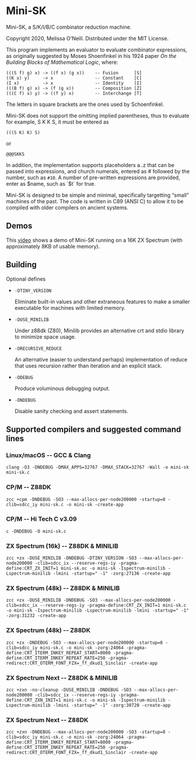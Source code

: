 # Mini-SK

Mini-SK, a S/K/I/B/C combinator reduction machine.

Copyright 2020, Melissa O'Neill.  Distributed under the MIT License.

This program implements an evaluator to evaluate combinator expressions, as
originally suggested by Moses Shoenfinkel in his 1924 paper _On the
Building Blocks of Mathematical Logic_, where:

```
(((S f) g) x) -> ((f x) (g x))    -- Fusion      [S]
((K x) y)     -> x                -- Constant    [C]
(I x)         -> x                -- Identity    [I]
(((B f) g) x) -> (f (g x))        -- Composition [Z] 
(((C f) x) y) -> ((f y) x)        -- Interchange [T]
```

The letters in square brackets are the ones used by Schoenfinkel.

Mini-SK does not support the omitting implied parentheses, thus to evaluate
for example, S K K S, it must be entered as
```
(((S K) K) S)
```
or
```
@@@SKKS
```

In addition, the implementation supports placeholders a..z that can be
passed into expressions, and church numerals, entered as # followed by the
number, such as `#10`.  A number of pre-written expressions are provided,
enter as $name, such as `$t` for true.

Mini-SK is designed to be simple and minimal, specifically targetting
“small” machines of the past.  The code is written in C89 (ANSI C) to allow
it to be compiled with older compilers on ancient systems.

## Demos

This [video](https://vimeo.com/431042094) shows a demo of Mini-SK
running on a 16K ZX Spectrum (with approximately 8KB of usable
memory).

## Building

Optional defines

* `-DTINY_VERSION`

    Eliminate built-in values and other extraneous features to make a
    smaller executable for machines with limited memory.

* `-DUSE_MINILIB`

    Under z88dk (Z80), Minilib provides an alternative crt and stdio
    library to minimize space usage.

* `-DRECURSIVE_REDUCE`

    An alternative (easier to understand perhaps) implementation of
    reduce that uses recursion rather than iteration and an explicit
    stack.

* `-DDEBUG`

    Produce voluminous debugging output.

* `-DNDEBUG`

    Disable sanity checking and assert statements.

## Supported compilers and suggested command lines

### Linux/macOS -- GCC & Clang
```
clang -O3 -DNDEBUG -DMAX_APPS=32767 -DMAX_STACK=32767 -Wall -o mini-sk  mini-sk.c
```
### CP/M -- Z88DK
```
zcc +cpm -DNDEBUG -SO3 --max-allocs-per-node200000 -startup=0 -clib=sdcc_iy mini-sk.c -o mini-sk -create-app
```

### CP/M -- Hi Tech C v3.09
```
c -DNDEBUG -O mini-sk.c
```

### ZX Spectrum (16k) -- Z88DK & MINILIB
```
zcc +zx -DUSE_MINILIB -DNDEBUG -DTINY_VERSION -SO3 --max-allocs-per-node200000 -clib=sdcc_ix --reserve-regs-iy -pragma-define:CRT_ZX_INIT=1 mini-sk.oc -o mini-sk -Ispectrum-minilib -Lspectrum-minilib -lmini -startup=" -1" -zorg:27136 -create-app
```

### ZX Spectrum (48k) -- Z88DK & MINILIB
```
zcc +zx -DUSE_MINILIB -DNDEBUG -SO3 --max-allocs-per-node200000 -clib=sdcc_ix --reserve-regs-iy -pragma-define:CRT_ZX_INIT=1 mini-sk.c -o mini-sk -Ispectrum-minilib -Lspectrum-minilib -lmini -startup=" -1" -zorg:31232 -create-app
```

### ZX Spectrum (48k) -- Z88DK
```
zcc +zx -DNDEBUG -SO3 --max-allocs-per-node200000 -startup=8 -clib=sdcc_iy mini-sk.c -o mini-sk -zorg:24064 -pragma-define:CRT_ITERM_INKEY_REPEAT_START=8000 -pragma-define:CRT_ITERM_INKEY_REPEAT_RATE=250 -pragma-redirect:CRT_OTERM_FONT_FZX=_ff_dkud1_Sinclair -create-app
```

### ZX Spectrum Next -- Z88DK & MINILIB
```
zcc +zxn -no-cleanup -DUSE_MINILIB -DNDEBUG -SO3 --max-allocs-per-node200000 -clib=sdcc_ix --reserve-regs-iy -pragma-define:CRT_ZXN_INIT=1 mini-sk.c -o mini-sk -Ispectrum-minilib -Lspectrum-minilib -lmini -startup=" -1" -zorg:30720 -create-app
```

### ZX Spectrum Next -- Z88DK
```
zcc +zxn -DNDEBUG --max-allocs-per-node200000 -SO3 -startup=8 -clib=sdcc_iy mini-sk.c -o mini-sk -zorg:24064 -pragma-define:CRT_ITERM_INKEY_REPEAT_START=8000 -pragma-define:CRT_ITERM_INKEY_REPEAT_RATE=250 -pragma-redirect:CRT_OTERM_FONT_FZX=_ff_dkud1_Sinclair -create-app
```
